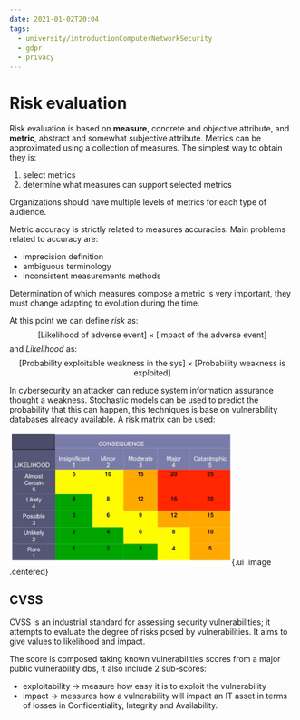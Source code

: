```yaml
---
date: 2021-01-02T20:04
tags:
  - university/introductionComputerNetworkSecurity
  - gdpr
  - privacy
---
```


# Risk evaluation
Risk evaluation is based on **measure**, concrete and objective attribute, and **metric**, abstract and somewhat subjective attribute. Metrics can be approximated using a collection of measures. The simplest way to obtain they is: 

1. select metrics
2. determine what measures can support selected metrics

Organizations should have multiple levels of metrics for each type of audience.

Metric accuracy is strictly related to measures accuracies. Main problems related to accuracy are:

* imprecision definition
* ambiguous terminology
* inconsistent measurements methods

Determination of which measures compose a metric is very important, they must change adapting to evolution during the time.

At this point we can define *risk* as:
$$
[\text{Likelihood of adverse event}]\times [\text{Impact of the adverse event}]
$$
and *Likelihood* as:
$$
[\text{Probability exploitable weakness in the sys}]\times [\text{Probability weakness is exploited}]
$$

In cybersecurity an attacker can reduce system information assurance thought a weakness. Stochastic models can be used to predict the probability that this can happen, this techniques is base on vulnerability databases already available. A risk matrix can be used:

![](./static/riskMatrix.png){.ui .image .centered}

## CVSS
CVSS is an industrial standard for assessing security vulnerabilities; it attempts to evaluate the degree of risks posed by vulnerabilities. It aims to give values to likelihood and impact.

The score is composed taking known vulnerabilities scores from a major public vulnerability dbs, it also include 2 sub-scores:

* exploitability → measure how easy it is to exploit the vulnerability
* impact → measures how a vulnerability will impact an IT asset in terms of losses in Confidentiality, Integrity and Availability.
